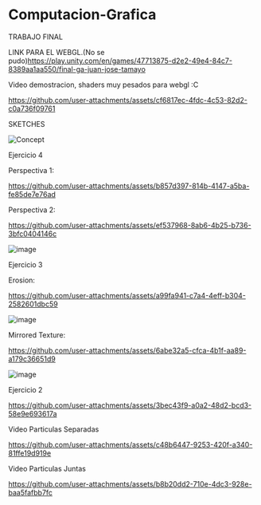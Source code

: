 # Computacion-Grafica

TRABAJO FINAL


LINK PARA EL WEBGL.(No se pudo)https://play.unity.com/en/games/47713875-d2e2-49e4-84c7-8389aa1aa550/final-ga-juan-jose-tamayo

Video demostracion, shaders muy pesados para webgl :C

https://github.com/user-attachments/assets/cf6817ec-4fdc-4c53-82d2-c0a736f09761


SKETCHES

![Concept](https://github.com/user-attachments/assets/1b1a1c5f-d1b6-44e8-afcc-5d74d30d5153)


Ejercicio 4

Perspectiva 1:


https://github.com/user-attachments/assets/b857d397-814b-4147-a5ba-fe85de7e76ad

Perspectiva 2:



https://github.com/user-attachments/assets/ef537968-8ab6-4b25-b736-3bfc0404146c

![image](https://github.com/user-attachments/assets/bc6c210b-24ec-47d8-8d92-010688930a19)


Ejercicio 3

Erosion:

https://github.com/user-attachments/assets/a99fa941-c7a4-4eff-b304-2582601dbc59

![image](https://github.com/user-attachments/assets/5bf7c127-c86f-4590-99d4-ae285cea8ebe)


Mirrored Texture:


https://github.com/user-attachments/assets/6abe32a5-cfca-4b1f-aa89-a179c36651d9


![image](https://github.com/user-attachments/assets/09e9ef6e-bc6e-49ec-a4a5-cd1d5092e403)



Ejercicio 2



https://github.com/user-attachments/assets/3bec43f9-a0a2-48d2-bcd3-58e9e693617a



Video Particulas Separadas

https://github.com/user-attachments/assets/c48b6447-9253-420f-a340-81ffe19d919e

Video Particulas Juntas

https://github.com/user-attachments/assets/b8b20dd2-710e-4dc3-928e-baa5fafbb7fc

